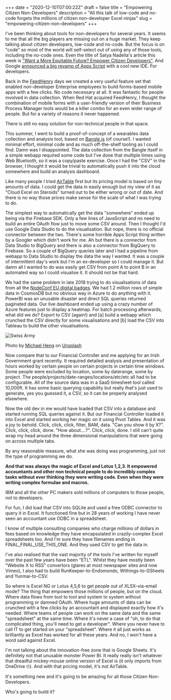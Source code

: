 +++
date = "2020-12-10T07:00:22Z"
draft = false
title = "Empowering Citizen Non-Developers"
description = "All this talk of low-code and no-code forgets the millions of citizen non-developer Excel ninjas"
slug = "empowering-citizen-non-developers"
+++

I've been thinking about tools for non-developers for several years. It seems to me that all the big players are missing out on a huge market. They keep talking about citizen developers, low-code and no-code. But the focus is on "code" so most of the world will self-select out of using any of those tools, including the no-code ones. Even the title of Satya Nadella's article this week is ["Want a More Equitable Future? Empower Citizen Developers"](https://www.wired.com/story/want-a-more-equitable-future-empower-citizen-developers/). And Google [announced a big revamp of Apps Script](https://developers.googleblog.com/2020/12/get-ready-to-up-your-apps-script.html) with a cool new IDE. For developers.


Back in the [FeedHenry](http://feedhenry.org) days we created a very useful feature set that enabled non-developer Enterprise employees to build forms-based mobile apps with a few clicks. No code necessary at all. It was fantastic for people involved in data collection. When Red Hat acquired FeedHenry, I thought the combination of mobile forms with a user-friendly version of their Business Process Manager tools would be a killer combo for an even wider range of people. But for a variety of reasons it never happened.

There is still no easy solution for non-technical people in that space.

This summer, I went to build a proof-of-concept of a wearables data collection and analysis tool, based on [Bangle.js](https://www.nearform.com/blog/bangle-js-hackable-oss-js-and-tensorflow-smartwatch/) (of course!). I wanted minimal effort, minimal code and as much off-the-shelf tooling as I could find. Damn was I disappointed. The data collection from the Bangle itself in a simple webapp required some code but I've done that multiple times using Web Bluetooth, so it was a copy/paste exercise. Once I had the "CSV" in the browser, I thought it would be trivial to automatically push it into the cloud somewhere and build an analysis dashboard.

Like many people I tried [AirTable](https://airtable.com) first but its pricing model is based on tiny amounts of data. I could get the data in easily enough but my view of it as "Cloud Excel on Steroids" turned out to be either wrong or out of date. And there is no way those prices make sense for the scale of what I was trying to do.

The simplest way to automatically get the data "somewhere" ended up being via the Firebase SDK. Only a few lines of JavaScript and no need to build an entire OAuth flow just to move some CSV around. Then I thought I'd use Google Data Studio to do the visualisation. But nope, there is no official connector between the two. There's some horrible Apps Script thing written by a Googler which didn't work for me. Ah but there is a connector from Data Studio to BigQuery and there is also a connector from BigQuery to Firebase. So a couple of BigQuery queries later and I had a pipeline from webapp to Data Studio to display the data the way I wanted. It was a couple of intermittent day's work but I'm an ex-developer so I could manage it. But damn all I wanted to do was easily get CSV from point A to point B in an automated way so I could visualise it. It should not be that hard.

We had the same problem in late 2018 trying to do visualisations of data from all the [NodeConf EU digital badges](https://www.nearform.com/blog/sending-1-24-million-mqtt-messages-from-nodeconf-eu-to-azure-and-lots-more-digital-badge-details/). We had 1.2 million rows of simple data in CosmosDB but no obvious way in Azure to do anything with it. PowerBI was an unusable disaster and direct SQL queries returned paginated data. Our live dashboard ended up using a crazy number of Azure features just to display a heatmap. For batch processing afterwards, what did we do? Export to CSV (again!) and [a] build a webapp which crunched the CSV directly for some visualisations and [b] load the CSV into Tableau to build the other visualisations.

![Swiss Army](/images/2020/12/swissarmy.jpg)

<span>Photo by <a href="https://unsplash.com/@michaelhlk?utm_source=unsplash&amp;utm_medium=referral&amp;utm_content=creditCopyText">Michael Heng</a> on <a href="https://unsplash.com/s/photos/swiss-army-knife?utm_source=unsplash&amp;utm_medium=referral&amp;utm_content=creditCopyText">Unsplash</a></span>

Now compare that to our Financial Controller and me applying for an Irish Government grant recently. It required detailed analysis and presentation of hours worked by certain people on certain projects in certain time windows. Some people were excluded by location, some by daterange, some by project. The people/projects/date-ranges/locations/etc/etc all had to be configurable. All of the source data was in a SaaS timesheet tool called 10,000ft. It has some basic querying capability but really that's just used to generate, yes you guessed it, a CSV, so it can be properly analysed elsewhere.

Now the old dev in me would have loaded that CSV into a database and started running SQL queries against it. But our Financial Controller loaded it into Excel and started working her magic on it using Pivot Tables. And it was a joy to behold. Click, click, click, filter, BAM, data. "Can you show it by X?". Click, click, click, done. "How about....?". Click, click, done. I still can't quite wrap my head around the three dimensional manipulations that were going on across multiple tabs.

By any reasonable measure, what she was doing was programming, just not the type of programming we do. 

**And that was always the magic of Excel and Lotus 1,2,3. It empowered accountants and other non technical people to do incredibly complex tasks without ever thinking they were writing code. Even when they were writing complex formulae and macros.** 

IBM and all the other PC makers sold millions of computers to those people, not to developers.

For fun, I did load that CSV into SQLite and used a free ODBC connector to query it in Excel. It functioned fine but in 28 years of working I have never seen an accountant use ODBC in a spreadsheet.

I know of multiple consulting companies who charge millions of dollars in fees based on knowledge they have encapsulated in crazily-complex Excel spreadsheets too. And I'm sure they have filenames ending in FINAL_FINAL_USE_THIS_ONE. And they used CSV to get the data in.

I've also realised that the vast majority of the tools I've written for myself over the past few years have been "ETL". Whilst they have mostly been "Website X to RSS" convertors (glares at most newspaper sites and now Vimeo), I also had to build RunKeeper-to-Endomondo, Withings-to-GSheets and Yunmai-to-CSV.

So where is Excel NG or Lotus 4,5,6 to get people out of XLSX-via-email mode? The thing that empowers those millions of people, but on the cloud. Where data flows from tool to tool and system to system without programming or damned OAuth. Where huge amounts of data can be crunched with a few clicks by an accountant and displayed exactly how it's needed. Where teams of people can work on the same data and the same "spreadsheet" at the same time. Where it's never a case of "oh, to do that complicated thing, you'll need to get a developer". Where you never have to call IT to get started on your "spreadsheet". Where it all just works as brilliantly as Excel has worked for all these years. And no, I won't have a word said against Excel.

I'm not talking about the innovation-free zone that is Google Sheets. It's definitely not that unusable monster Power BI. It really really isn't whatever that dreadful mickey-mouse online version of Excel is (it only imports from OneDrive 🙄). And with that pricing model, it's not AirTable. 

It's something new and it's going to be amazing for all those Citizen Non-Developers. 

Who's going to build it?


